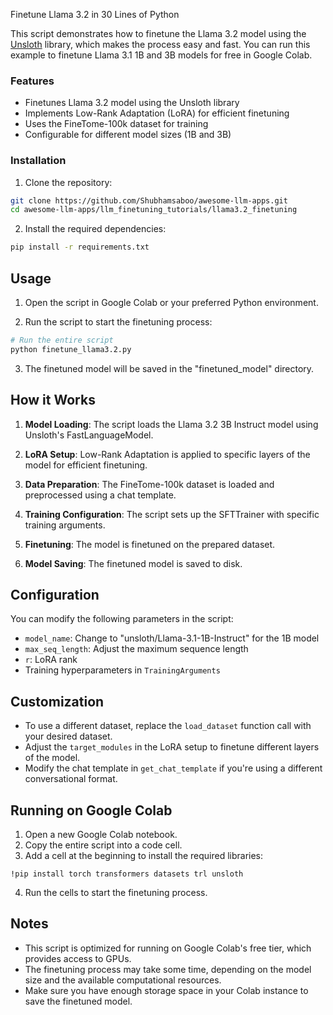 Finetune Llama 3.2 in 30 Lines of Python

This script demonstrates how to finetune the Llama 3.2 model using the [Unsloth](https://unsloth.ai/) library, which makes the process easy and fast. You can run this example to finetune Llama 3.1 1B and 3B models for free in Google Colab.

### Features

- Finetunes Llama 3.2 model using the Unsloth library
- Implements Low-Rank Adaptation (LoRA) for efficient finetuning
- Uses the FineTome-100k dataset for training
- Configurable for different model sizes (1B and 3B)

### Installation

1. Clone the repository:

```bash
git clone https://github.com/Shubhamsaboo/awesome-llm-apps.git
cd awesome-llm-apps/llm_finetuning_tutorials/llama3.2_finetuning
```

2. Install the required dependencies:

```bash
pip install -r requirements.txt
```

## Usage

1. Open the script in Google Colab or your preferred Python environment.

2. Run the script to start the finetuning process:

```bash
# Run the entire script
python finetune_llama3.2.py
```

3. The finetuned model will be saved in the "finetuned_model" directory.

## How it Works

1. **Model Loading**: The script loads the Llama 3.2 3B Instruct model using Unsloth's FastLanguageModel.

2. **LoRA Setup**: Low-Rank Adaptation is applied to specific layers of the model for efficient finetuning.

3. **Data Preparation**: The FineTome-100k dataset is loaded and preprocessed using a chat template.

4. **Training Configuration**: The script sets up the SFTTrainer with specific training arguments.

5. **Finetuning**: The model is finetuned on the prepared dataset.

6. **Model Saving**: The finetuned model is saved to disk.

## Configuration

You can modify the following parameters in the script:

- `model_name`: Change to "unsloth/Llama-3.1-1B-Instruct" for the 1B model
- `max_seq_length`: Adjust the maximum sequence length
- `r`: LoRA rank
- Training hyperparameters in `TrainingArguments`

## Customization

- To use a different dataset, replace the `load_dataset` function call with your desired dataset.
- Adjust the `target_modules` in the LoRA setup to finetune different layers of the model.
- Modify the chat template in `get_chat_template` if you're using a different conversational format.

## Running on Google Colab

1. Open a new Google Colab notebook.
2. Copy the entire script into a code cell.
3. Add a cell at the beginning to install the required libraries:

```
!pip install torch transformers datasets trl unsloth
```

4. Run the cells to start the finetuning process.

## Notes

- This script is optimized for running on Google Colab's free tier, which provides access to GPUs.
- The finetuning process may take some time, depending on the model size and the available computational resources.
- Make sure you have enough storage space in your Colab instance to save the finetuned model.
